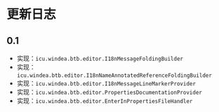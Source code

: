 # 更新日志

## 0.1

* 实现：`icu.windea.btb.editor.I18nMessageFoldingBuilder`
* 实现：`icu.windea.btb.editor.I18nNameAnnotatedReferenceFoldingBuilder`
* 实现：`icu.windea.btb.editor.I18nMessageLineMarkerProvider`
* 实现：`icu.windea.btb.editor.PropertiesDocumentationProvider`
* 实现：`icu.windea.btb.editor.EnterInPropertiesFileHandler`